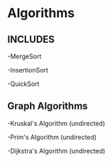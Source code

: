 # Algorithms

## INCLUDES

-MergeSort

-InsertionSort

-QuickSort

## Graph Algorithms

-Kruskal's Algorithm (undirected)

-Prim's Algorithm (undirected)

-Dijkstra's Algorithm (undirected)
